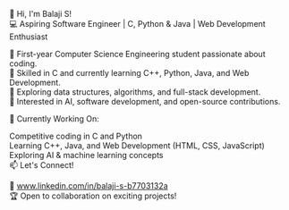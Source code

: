 🚀 Hi, I'm Balaji S!<br>
💻 Aspiring Software Engineer | C, Python & Java | Web Development Enthusiast<br>

🔹 First-year Computer Science Engineering student passionate about coding.<br>
🔹 Skilled in C and currently learning C++, Python, Java, and Web Development.<br>
🔹 Exploring data structures, algorithms, and full-stack development.<br>
🔹 Interested in AI, software development, and open-source contributions.<br>

📌 Currently Working On:<br>

Competitive coding in C and Python<br>
Learning C++, Java, and Web Development (HTML, CSS, JavaScript)<br>
Exploring AI & machine learning concepts<br>
📫 Let's Connect!<br>

💼 www.linkedin.com/in/balaji-s-b7703132a<br>
🏆 Open to collaboration on exciting projects!<br>
